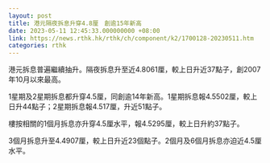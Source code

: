 ```yaml
---
layout: post
title: 港元隔夜拆息升穿4.8厘　創逾15年新高
date: 2023-05-11 12:45:33.000000000 +08:00
link: https://news.rthk.hk/rthk/ch/component/k2/1700128-20230511.htm
categories: rthk
---
```


港元拆息普遍繼續抽升。隔夜拆息升至近4.8061厘，較上日升近37點子，創2007年10月以來最高。

1星期及2星期拆息都升穿4.5厘，同創逾14年新高。1星期拆息報4.5502厘，較上日升44點子；2星期拆息報4.517厘，升近51點子。

樓按相關的1個月拆息亦升穿4.5厘水平，報4.5295厘，較上日升約37點子。

3個月拆息升至4.4907厘，較上日升近23個點子。2個月及6個月拆息亦迫近4.5厘水平。
